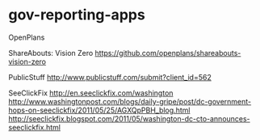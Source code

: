 # gov-reporting-apps

OpenPlans

ShareAbouts: Vision Zero
https://github.com/openplans/shareabouts-vision-zero

PublicStuff
http://www.publicstuff.com/submit?client_id=562

SeeClickFix
http://en.seeclickfix.com/washington
http://www.washingtonpost.com/blogs/daily-gripe/post/dc-government-hops-on-seeclickfix/2011/05/25/AGXQpPBH_blog.html
http://seeclickfix.blogspot.com/2011/05/washington-dc-cto-announces-seeclickfix.html
